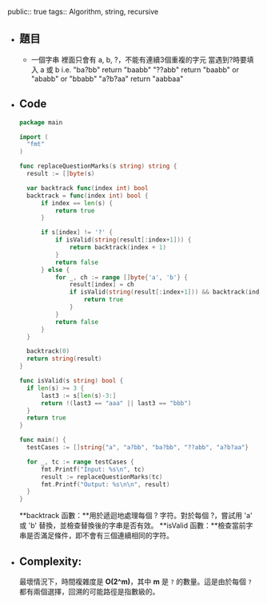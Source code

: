 public:: true
tags:: Algorithm, string, recursive

- ## 題目
	- 一個字串 裡面只會有 a, b, ?，不能有連續3個重複的字元
	  當遇到?時要填入 a 或 b
	  i.e. 
	  "ba?bb" return "baabb"
	  "??abb" return "baabb" or "ababb" or "bbabb"
	  "a?b?aa" return "aabbaa"
- ## Code
  
  ```go
  package main
  
  import (
  	"fmt"
  )
  
  func replaceQuestionMarks(s string) string {
  	result := []byte(s)
  
  	var backtrack func(index int) bool
  	backtrack = func(index int) bool {
  		if index == len(s) {
  			return true
  		}
  
  		if s[index] != '?' {
  			if isValid(string(result[:index+1])) {
  				return backtrack(index + 1)
  			}
  			return false
  		} else {
  			for _, ch := range []byte{'a', 'b'} {
  				result[index] = ch
  				if isValid(string(result[:index+1])) && backtrack(index+1) {
  					return true
  				}
  			}
  			return false
  		}
  	}
  
  	backtrack(0)
  	return string(result)
  }
  
  func isValid(s string) bool {
  	if len(s) >= 3 {
  		last3 := s[len(s)-3:]
  		return !(last3 == "aaa" || last3 == "bbb")
  	}
  	return true
  }
  
  func main() {
  	testCases := []string{"a", "a?bb", "ba?bb", "??abb", "a?b?aa"}
  
  	for _, tc := range testCases {
  		fmt.Printf("Input: %s\n", tc)
  		result := replaceQuestionMarks(tc)
  		fmt.Printf("Output: %s\n\n", result)
  	}
  }
  
  ```
  **backtrack 函數：**用於遞迴地處理每個 ? 字符。對於每個 ?，嘗試用 'a' 或 'b' 替換，並檢查替換後的字串是否有效。
  **isValid 函數：**檢查當前字串是否滿足條件，即不會有三個連續相同的字符。
- ## Complexity:
  最壞情況下，時間複雜度是 **O(2^m)**，其中 **m** 是 `?` 的數量。這是由於每個 `?` 都有兩個選擇，回溯的可能路徑是指數級的。